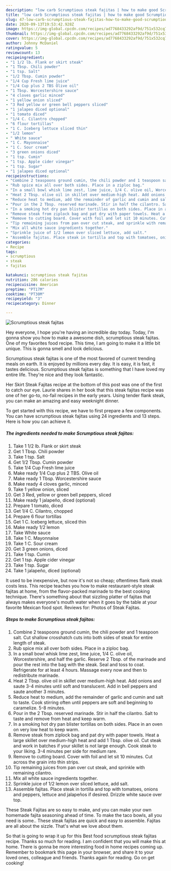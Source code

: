 ```yaml
---
description: "low carb Scrumptious steak fajitas | how to make good Scrumptious steak fajitas"
title: "low carb Scrumptious steak fajitas | how to make good Scrumptious steak fajitas"
slug: 47-low-carb-scrumptious-steak-fajitas-how-to-make-good-scrumptious-steak-fajitas
date: 2020-09-13T19:53:42.928Z
image: https://img-global.cpcdn.com/recipes/ad7768433292af9d/751x532cq70/scrumptious-steak-fajitas-recipe-main-photo.jpg
thumbnail: https://img-global.cpcdn.com/recipes/ad7768433292af9d/751x532cq70/scrumptious-steak-fajitas-recipe-main-photo.jpg
cover: https://img-global.cpcdn.com/recipes/ad7768433292af9d/751x532cq70/scrumptious-steak-fajitas-recipe-main-photo.jpg
author: Johnny McDaniel
ratingvalue: 5
reviewcount: 13
recipeingredient:
- "1 1/2 lb. Flank or skirt steak"
- "1 Tbsp. Chili powder"
- "1 tsp. Salt"
- "1/2 Tbsp. Cumin powder"
- "1/4 Cup Fresh lime juice"
- "1/4 Cup plus 2 TBS Olive oil"
- "1 Tbsp. Worcestershire sauce"
- "4 cloves garlic minced"
- "1 yellow onion sliced"
- "3 Red yellow or green bell peppers sliced"
- "1 jalapeo diced optional"
- "1 tomato diced"
- "1/4 C. Cilantro chopped"
- "6 flour tortillas"
- "1 C. Iceberg lettuce sliced thin"
- "1/2 lemon"
- " White sauce"
- "1 C. Mayonnaise"
- "1 C. Sour cream"
- "3 green onions diced"
- "1 tsp. Cumin"
- "1 tsp. Apple cider vinegar"
- "1 tsp. Sugar"
- "1 jalapeo diced optional"
recipeinstructions:
- "Combine 2 teaspoons ground cumin, the chili powder and 1 teaspoon salt. Cut shallow crosshatch cuts into both sides of steak for entire length of steak."
- "Rub spice mix all over both sides. Place in a ziploc bag."
- "In a small bowl whisk lime zest, lime juice, 1/4 C. olive oil, Worcestershire, and half the garlic. Reserve 2 Tbsp. of the marinade and pour the rest into the bag with the steak. Seal and toss to coat. Refrigerate for at least 4 hours. Massage every now and then to redistribute marinade."
- "Heat 2 Tbsp. olive oil in skillet over medium-high heat. Add onions and saute 3-4 minutes until soft and translucent. Add in bell peppers and saute another 3 minutes."
- "Reduce heat to medium, add the remainder of garlic and cumin and salt to taste. Cook stirring often until peppers are soft and beginning to caramelize. 5-8 minutes."
- "Pour in the 2 Tbsp. reserved marinade. Stir in half the cilantro. Salt to taste and remove from heat and keep warm."
- "In a smoking hot dry pan blister tortillas on both sides. Place in an oven on very low heat to keep warm."
- "Remove steak from ziplock bag and pat dry with paper towels. Heat a large skillet over medium-high heat and add 1 Tbsp. olive oil. Cut steak and work in batches if your skillet is not large enough. Cook steak to your liking. 3-4 minutes per side for medium rare."
- "Remove to cutting board. Cover with foil and let sit 10 minutes. Cut across the grain into thin strips."
- "Tip remaining juices from pan over cut steak, and sprinkle with remaining cilantro."
- "Mix all white sauce ingredients together."
- "Sprinkle juice of 1/2 lemon over sliced lettuce, add salt."
- "Assemble fajitas. Place steak in tortilla and top with tomatoes, onions and peppers, lettuce and jalapeños if desired. Drizzle white sauce over top."
categories:
- Recipe
tags:
- scrumptious
- steak
- fajitas

katakunci: scrumptious steak fajitas 
nutrition: 286 calories
recipecuisine: American
preptime: "PT17M"
cooktime: "PT30M"
recipeyield: "3"
recipecategory: Dinner

---
```



![Scrumptious steak fajitas](https://img-global.cpcdn.com/recipes/ad7768433292af9d/751x532cq70/scrumptious-steak-fajitas-recipe-main-photo.jpg)

Hey everyone, I hope you're having an incredible day today. Today, I'm gonna show you how to make a awesome dish, scrumptious steak fajitas. One of my favorites food recipe. This time, I am going to make it a little bit unique. This is gonna smell and look delicious.

Scrumptious steak fajitas is one of the most favored of current trending meals on earth. It is enjoyed by millions every day. It is easy, it is fast, it tastes delicious. Scrumptious steak fajitas is something that I have loved my entire life. They're nice and they look fantastic.

Her Skirt Steak Fajitas recipe at the bottom of this post was one of the first to catch our eye. Laurie shares in her book that this steak fajitas recipe was one of her go-to, no-fail recipes in the early years. Using tender flank steak, you can make an amazing and easy weeknight dinner.


To get started with this recipe, we have to first prepare a few components. You can have scrumptious steak fajitas using 24 ingredients and 13 steps. Here is how you can achieve it.

<!--inarticleads1-->

##### The ingredients needed to make Scrumptious steak fajitas:

1. Take 1 1/2 lb. Flank or skirt steak
1. Get 1 Tbsp. Chili powder
1. Take 1 tsp. Salt
1. Get 1/2 Tbsp. Cumin powder
1. Take 1/4 Cup Fresh lime juice
1. Make ready 1/4 Cup plus 2 TBS. Olive oil
1. Make ready 1 Tbsp. Worcestershire sauce
1. Make ready 4 cloves garlic, minced
1. Take 1 yellow onion, sliced
1. Get 3 Red, yellow or green bell peppers, sliced
1. Make ready 1 jalapeño, diced (optional)
1. Prepare 1 tomato, diced
1. Get 1/4 C. Cilantro, chopped
1. Prepare 6 flour tortillas
1. Get 1 C. Iceberg lettuce, sliced thin
1. Make ready 1/2 lemon
1. Take  White sauce
1. Take 1 C. Mayonnaise
1. Take 1 C. Sour cream
1. Get 3 green onions, diced
1. Take 1 tsp. Cumin
1. Get 1 tsp. Apple cider vinegar
1. Take 1 tsp. Sugar
1. Take 1 jalapeño, diced (optional)


It used to be inexpensive, but now it&#39;s not so cheap; oftentimes flank steak costs less. This recipe teaches you how to make restaurant-style steak fajitas at home, from the flavor-packed marinade to the best cooking technique. There&#39;s something about that sizzling platter of fajitas that always makes everyone&#39;s mouth water when it goes by the table at your favorite Mexican food spot. Reviews for: Photos of Steak Fajitas. 

<!--inarticleads2-->

##### Steps to make Scrumptious steak fajitas:

1. Combine 2 teaspoons ground cumin, the chili powder and 1 teaspoon salt. Cut shallow crosshatch cuts into both sides of steak for entire length of steak.
1. Rub spice mix all over both sides. Place in a ziploc bag.
1. In a small bowl whisk lime zest, lime juice, 1/4 C. olive oil, Worcestershire, and half the garlic. Reserve 2 Tbsp. of the marinade and pour the rest into the bag with the steak. Seal and toss to coat. Refrigerate for at least 4 hours. Massage every now and then to redistribute marinade.
1. Heat 2 Tbsp. olive oil in skillet over medium-high heat. Add onions and saute 3-4 minutes until soft and translucent. Add in bell peppers and saute another 3 minutes.
1. Reduce heat to medium, add the remainder of garlic and cumin and salt to taste. Cook stirring often until peppers are soft and beginning to caramelize. 5-8 minutes.
1. Pour in the 2 Tbsp. reserved marinade. Stir in half the cilantro. Salt to taste and remove from heat and keep warm.
1. In a smoking hot dry pan blister tortillas on both sides. Place in an oven on very low heat to keep warm.
1. Remove steak from ziplock bag and pat dry with paper towels. Heat a large skillet over medium-high heat and add 1 Tbsp. olive oil. Cut steak and work in batches if your skillet is not large enough. Cook steak to your liking. 3-4 minutes per side for medium rare.
1. Remove to cutting board. Cover with foil and let sit 10 minutes. Cut across the grain into thin strips.
1. Tip remaining juices from pan over cut steak, and sprinkle with remaining cilantro.
1. Mix all white sauce ingredients together.
1. Sprinkle juice of 1/2 lemon over sliced lettuce, add salt.
1. Assemble fajitas. Place steak in tortilla and top with tomatoes, onions and peppers, lettuce and jalapeños if desired. Drizzle white sauce over top.


These Steak Fajitas are so easy to make, and you can make your own homemade fajita seasoning ahead of time. To make the taco bowls, all you need is some.. These steak fajitas are quick and easy to assemble. Fajitas are all about the sizzle. That&#39;s what we love about them. 

So that is going to wrap it up for this Best food scrumptious steak fajitas recipe. Thanks so much for reading. I am confident that you will make this at home. There is gonna be more interesting food in home recipes coming up. Remember to bookmark this page in your browser, and share it to your loved ones, colleague and friends. Thanks again for reading. Go on get cooking!
